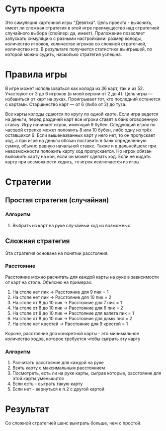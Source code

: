 # Суть проекта
Это симуляция карточной игры "Девятка". Цель проекта - выяснить, имеет ли сложная стратегия в этой игре преимущество над стратегией случайного выбора (спойлер: да, имеет).
Приложение позволяет запускать симуляцию с разными настройками: размер колоды, количество игроков, количество игроков со сложной стратегией, количество игр.
В результате получается статистика выигрышей, по которой можно судить, насколько стратегия успешна.

# Правила игры
В игре может использоваться как колода из 36 карт, так и из 52. Участвуют от 3 до 6 игроков (в моей версии от 2 до 4). Цель игры — избавиться от карт на руках. 
Проигрывает тот, кто последний останется с картами. Старшинство карт — от 6 (либо от 2) до туза.

Все карты колоды сдаются по кругу по одной карте. Если игра ведется на деньги, перед раздачей карт все игроки ставят в банк 
оговоренную ставку. Игру начинает игрок, имеющий 9 бубен. Следующий игрок по часовой стрелке может положить 8 или 10 бубен, либо 
одну из трёх оставшихся 9. Если вышеназванных карт у него нет, то он пропускает ход, а при игре на деньги обязан поставить в банк 
определенную сумму, обычно равную начальной ставке. Также и в дальнейшем: при невозможности положить карту ход пропускается. Но 
игрок обязан выложить карту на кон, если он может сделать ход. Если не кидать карту при возможности ходить, то игрок исключается 
из игры. 

# Стратегии

## Простая стратегия (случайная)

### Алгоритм
1. Выбрать из карт на руке случайный ход из возможных

## Сложная стратегия
Эта стратегия основана на понятии расстояния.

### Расстояние
Расстояние можно расчитать для каждой карты на руке в зависимости от карт на столе. Объясню на примерах:
1. На столе нет пик -> Расстояние для 9 пик = 1
2. На столе нет пик -> Расстояние для 10 пик = 2
3. На столе от 8 до 10 пик -> Расстояние для 7 пик = 1
4. На столе от 8 до 10 пик -> Расстояние для 6 пик = 2
5. На столе от 8 до 10 пик -> Расстояние для валета пик = 1
6. На столе от 8 до 10 пик -> Расстояние для дамы пик = 2
7. На столе нет крестей -> Расстояние для 9 крестей = 1

Короче, расстояние для конкретной карты - это минимальное количество ходов, которое требуется чтобы сыграть эту карту

### Алгоритм
1. Расчитать расстояние для каждой на руке
2. Взять карту с максимальным расстоянием
3. Посмотреть, есть ли на руке карты, сыграв которые, расстояние для этой карты уменьшится
4. Если есть - сыграть такую карту
5. Если нет - вернуться к п.2 с другой картой

# Результат
Со сложной стратегией шанс выиграть больше, чем с простой.
